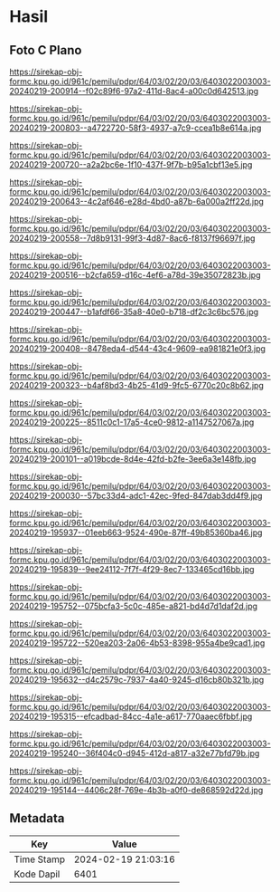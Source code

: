 # Hasil

## Foto C Plano

https://sirekap-obj-formc.kpu.go.id/961c/pemilu/pdpr/64/03/02/20/03/6403022003003-20240219-200914--f02c89f6-97a2-411d-8ac4-a00c0d642513.jpg

https://sirekap-obj-formc.kpu.go.id/961c/pemilu/pdpr/64/03/02/20/03/6403022003003-20240219-200803--a4722720-58f3-4937-a7c9-ccea1b8e614a.jpg

https://sirekap-obj-formc.kpu.go.id/961c/pemilu/pdpr/64/03/02/20/03/6403022003003-20240219-200720--a2a2bc6e-1f10-437f-9f7b-b95a1cbf13e5.jpg

https://sirekap-obj-formc.kpu.go.id/961c/pemilu/pdpr/64/03/02/20/03/6403022003003-20240219-200643--4c2af646-e28d-4bd0-a87b-6a000a2ff22d.jpg

https://sirekap-obj-formc.kpu.go.id/961c/pemilu/pdpr/64/03/02/20/03/6403022003003-20240219-200558--7d8b9131-99f3-4d87-8ac6-f8137f96697f.jpg

https://sirekap-obj-formc.kpu.go.id/961c/pemilu/pdpr/64/03/02/20/03/6403022003003-20240219-200516--b2cfa659-d16c-4ef6-a78d-39e35072823b.jpg

https://sirekap-obj-formc.kpu.go.id/961c/pemilu/pdpr/64/03/02/20/03/6403022003003-20240219-200447--b1afdf66-35a8-40e0-b718-df2c3c6bc576.jpg

https://sirekap-obj-formc.kpu.go.id/961c/pemilu/pdpr/64/03/02/20/03/6403022003003-20240219-200408--8478eda4-d544-43c4-9609-ea981821e0f3.jpg

https://sirekap-obj-formc.kpu.go.id/961c/pemilu/pdpr/64/03/02/20/03/6403022003003-20240219-200323--b4af8bd3-4b25-41d9-9fc5-6770c20c8b62.jpg

https://sirekap-obj-formc.kpu.go.id/961c/pemilu/pdpr/64/03/02/20/03/6403022003003-20240219-200225--8511c0c1-17a5-4ce0-9812-a1147527067a.jpg

https://sirekap-obj-formc.kpu.go.id/961c/pemilu/pdpr/64/03/02/20/03/6403022003003-20240219-200101--a019bcde-8d4e-42fd-b2fe-3ee6a3e148fb.jpg

https://sirekap-obj-formc.kpu.go.id/961c/pemilu/pdpr/64/03/02/20/03/6403022003003-20240219-200030--57bc33d4-adc1-42ec-9fed-847dab3dd4f9.jpg

https://sirekap-obj-formc.kpu.go.id/961c/pemilu/pdpr/64/03/02/20/03/6403022003003-20240219-195937--01eeb663-9524-490e-87ff-49b85360ba46.jpg

https://sirekap-obj-formc.kpu.go.id/961c/pemilu/pdpr/64/03/02/20/03/6403022003003-20240219-195839--9ee24112-7f7f-4f29-8ec7-133465cd16bb.jpg

https://sirekap-obj-formc.kpu.go.id/961c/pemilu/pdpr/64/03/02/20/03/6403022003003-20240219-195752--075bcfa3-5c0c-485e-a821-bd4d7d1daf2d.jpg

https://sirekap-obj-formc.kpu.go.id/961c/pemilu/pdpr/64/03/02/20/03/6403022003003-20240219-195722--520ea203-2a06-4b53-8398-955a4be9cad1.jpg

https://sirekap-obj-formc.kpu.go.id/961c/pemilu/pdpr/64/03/02/20/03/6403022003003-20240219-195632--d4c2579c-7937-4a40-9245-d16cb80b321b.jpg

https://sirekap-obj-formc.kpu.go.id/961c/pemilu/pdpr/64/03/02/20/03/6403022003003-20240219-195315--efcadbad-84cc-4a1e-a617-770aaec6fbbf.jpg

https://sirekap-obj-formc.kpu.go.id/961c/pemilu/pdpr/64/03/02/20/03/6403022003003-20240219-195240--36f404c0-d945-412d-a817-a32e77bfd79b.jpg

https://sirekap-obj-formc.kpu.go.id/961c/pemilu/pdpr/64/03/02/20/03/6403022003003-20240219-195144--4406c28f-769e-4b3b-a0f0-de868592d22d.jpg


## Metadata

| Key        | Value               |
| ---------- | ------------------- |
| Time Stamp | 2024-02-19 21:03:16 |
| Kode Dapil | 6401                |



